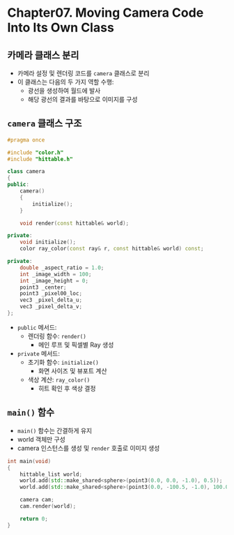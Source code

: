# Chapter07. Moving Camera Code Into Its Own Class

## 카메라 클래스 분리
- 카메라 설정 및 렌더링 코드를 `camera` 클래스로 분리
- 이 클래스는 다음의 두 가지 역할 수행:
    - 광선을 생성하여 월드에 발사  
    - 해당 광선의 결과를 바탕으로 이미지를 구성

## `camera` 클래스 구조

```cpp
#pragma once

#include "color.h"
#include "hittable.h"

class camera
{
public:
	camera()
	{
		initialize();
	}

	void render(const hittable& world);

private:
	void initialize();
	color ray_color(const ray& r, const hittable& world) const;

private:
	double _aspect_ratio = 1.0;
	int _image_width = 100;
	int _image_height = 0;
	point3 _center;
	point3 _pixel00_loc;
	vec3 _pixel_delta_u;
	vec3 _pixel_delta_v;
};
```
- `public` 메서드:
	- 렌더링 함수: `render()`
		- 메인 루프 및 픽셀별 Ray 생성
- `private` 메서드:
	- 초기화 함수: `initialize()`
		- 화면 사이즈 및 뷰포트 계산
	- 색상 계산: `ray_color()`
		- 히트 확인 후 색상 결정


## `main()` 함수
- `main()` 함수는 간결하게 유지
- world 객체만 구성
- camera 인스턴스를 생성 및 `render` 호출로 이미지 생성

```CPP
int main(void)
{
	hittable_list world;
	world.add(std::make_shared<sphere>(point3(0.0, 0.0, -1.0), 0.5));
	world.add(std::make_shared<sphere>(point3(0.0, -100.5, -1.0), 100.0));

	camera cam;
	cam.render(world);

	return 0;
}
```